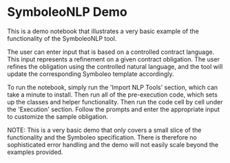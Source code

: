 # SymboleoNLP Demo

This is a demo notebook that illustrates a very basic example of the functionality of the SymboleoNLP tool.

The user can enter input that is based on a controlled contract language. This input represents a refinement on a given contract obligation. The user refines the obligation using the controlled natural language, and the tool will update the corresponding Symboleo template accordingly.

To run the notebook, simply run the 'Import NLP Tools' section, which can take a minute to install. Then run all of the pre-execution code, which sets up the classes and helper functionality. Then run the code cell by cell under the 'Execution' section. Follow the prompts and enter the appropriate input to customize the sample obligation.

NOTE: This is a very basic demo that only covers a small slice of the functionality and the Symboleo specification. There is therefore no sophisticated error handling and the demo will not easily scale beyond the examples provided.
